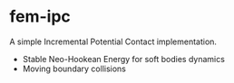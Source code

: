 # fem-ipc

A simple Incremental Potential Contact implementation.

- Stable Neo-Hookean Energy for soft bodies dynamics
- Moving boundary collisions